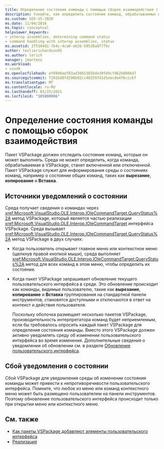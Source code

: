 ```yaml
---
title: Определение состояния команды с помощью сборок взаимодействия | Документация Майкрософт
description: Узнайте, как определить состояние команд, обрабатываемых в VSPackage, с помощью интерфейса Microsoft. VisualStudio. OLE. Interop. IOleCommandTarget.
ms.custom: SEO-VS-2020
ms.date: 11/04/2016
ms.topic: conceptual
helpviewer_keywords:
- interop assemblies, determining command status
- command handling with interop assemblies, status
ms.assetid: 2f5104d1-7b4c-4ca0-a626-50530a8f7f5c
author: leslierichardson95
ms.author: lerich
manager: jmartens
ms.workload:
- vssdk
ms.openlocfilehash: ef6940aef83ad3865385b4e39fd9cfd62b8866d7
ms.sourcegitcommit: f2916d8fd296b92cc402597d1d1eecda4f6cccbf
ms.translationtype: MT
ms.contentlocale: ru-RU
ms.lasthandoff: 03/25/2021
ms.locfileid: "105090906"
---
```

# <a name="determine-command-status-by-using-interop-assemblies"></a>Определение состояния команды с помощью сборок взаимодействия
Пакет VSPackage должен отследить состояние команд, которые он может выполнять. Среда не может определить, когда команда, обрабатываемая в VSPackage, станет включенной или отключенной. Пакет VSPackage служит для информирования среды о состояниях команд, например о состоянии общих команд, таких как **вырезание**, **копирование** и **Вставка**.

## <a name="status-notification-sources"></a>Источники уведомлений о состоянии
 Среда получает сведения о командах через <xref:Microsoft.VisualStudio.OLE.Interop.IOleCommandTarget.QueryStatus%2A> метод VSPackage, который является частью реализации <xref:Microsoft.VisualStudio.OLE.Interop.IOleCommandTarget> интерфейса VSPackage. Среда вызывает <xref:Microsoft.VisualStudio.OLE.Interop.IOleCommandTarget.QueryStatus%2A> метод VSPackage в двух случаях:

- Когда пользователь открывает главное меню или контекстное меню (щелкнув правой кнопкой мыши), среда выполняет <xref:Microsoft.VisualStudio.OLE.Interop.IOleCommandTarget.QueryStatus%2A> метод для всех команд в этом меню, чтобы определить их состояние.

- Когда пакет VSPackage запрашивает обновление текущего пользовательского интерфейса в среде. Это обновление происходит как команды, видимые пользователю, такие как **вырезание**, **копирование** и **Вставка** группирования на стандартной панели инструментов, становятся доступными и отключаются в ответ на контекст и действия пользователя.

  Поскольку оболочка размещает несколько пакетов VSPackage, производительность интерпретатора команд будет неприемлемым, если бы требовалось опросить каждый пакет VSPackage для определения состояния команды. Вместо этого VSPackage должен активно уведомлять среду об изменении пользовательского интерфейса во время изменения. Дополнительные сведения о уведомлении об обновлении см. в разделе [Обновление пользовательского интерфейса](../../extensibility/updating-the-user-interface.md).

## <a name="status-notification-failure"></a>Сбой уведомления о состоянии
 Сбой VSPackage для уведомления среды об изменении состояния команды может привести к непротиворечивости пользовательского интерфейса. Помните, что любое из меню или команд контекстного меню может быть размещено пользователем на панели инструментов. Поэтому обновление пользовательского интерфейса происходит только при открытии меню или контекстного меню.

## <a name="see-also"></a>См. также
- [Как пакеты VSPackage добавляют элементы пользовательского интерфейса](../../extensibility/internals/how-vspackages-add-user-interface-elements.md)
- [Реализация](../../extensibility/internals/command-implementation.md)
